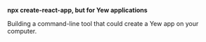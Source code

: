 **npx create-react-app, but for Yew applications**

Building a command-line tool that could create a Yew app on your computer. 
